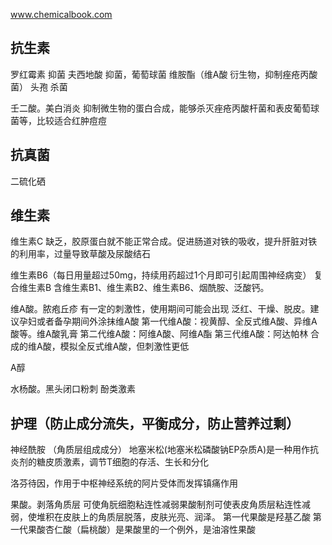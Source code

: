 www.chemicalbook.com

## 抗生素
罗红霉素 抑菌
夫西地酸 抑菌，葡萄球菌
维胺酯（维A酸 衍生物，抑制痤疮丙酸菌）
头孢 杀菌

壬二酸。美白消炎
    抑制微生物的蛋白合成，能够杀灭痤疮丙酸杆菌和表皮葡萄球菌等，比较适合红肿痘痘

## 抗真菌
二硫化硒

## 维生素
维生素C
    缺乏，胶原蛋白就不能正常合成。促进肠道对铁的吸收，提升肝脏对铁的利用率，过量导致草酸及尿酸结石

维生素B6（每日用量超过50mg，持续用药超过1个月即可引起周围神经病变）
复合维生素B
    含维生素B1、维生素B2、维生素B6、烟酰胺、泛酸钙。

维A酸。脓疱丘疹
    有一定的刺激性，使用期间可能会出现 泛红、干燥、脱皮。建议孕妇或者备孕期间外涂抹维A酸
    第一代维A酸：视黄醇、全反式维A酸、异维A酸等。维A酸乳膏
    第二代维A酸：阿维A酸、阿维A酯
    第三代维A酸：阿达帕林
        合成的维A酸，模拟全反式维A酸，但刺激性更低

A醇

水杨酸。黑头闭口粉刺
    酚类激素
## 护理（防止成分流失，平衡成分，防止营养过剩）
神经酰胺 （角质层组成成分）
地塞米松(地塞米松磷酸钠EP杂质A)是一种用作抗炎剂的糖皮质激素，调节T细胞的存活、生长和分化

洛芬待因，作用于中枢神经系统的阿片受体而发挥镇痛作用

果酸。剥落角质层
    可使角朊细胞粘连性减弱果酸制剂可使表皮角质层粘连性减弱，使堆积在皮肤上的角质层脱落，皮肤光亮、润泽。
    第一代果酸是羟基乙酸
    第一代果酸杏仁酸（扁桃酸）是果酸里的一个例外，是油溶性果酸
